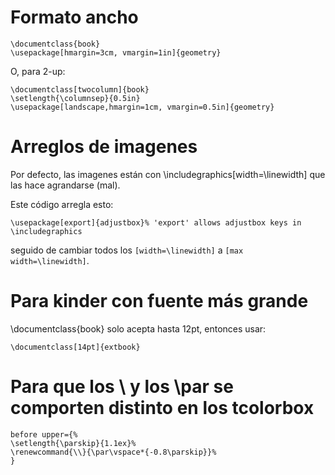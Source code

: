Formato ancho
====================
```
\documentclass{book}
\usepackage[hmargin=3cm, vmargin=1in]{geometry}
```

O, para 2-up:
```
\documentclass[twocolumn]{book}
\setlength{\columnsep}{0.5in}
\usepackage[landscape,hmargin=1cm, vmargin=0.5in]{geometry}
```


Arreglos de imagenes
====================
Por defecto, las imagenes están con \includegraphics[width=\linewidth]
que las hace agrandarse (mal).

Este código arregla esto:
```
\usepackage[export]{adjustbox}% 'export' allows adjustbox keys in \includegraphics
```
seguido de cambiar todos los `[width=\linewidth]` a `[max width=\linewidth]`.


Para kinder con fuente más grande
==================================
\documentclass{book} solo acepta hasta 12pt, entonces usar:
```
\documentclass[14pt]{extbook}
```


Para que los \\ y los \par se comporten distinto en los tcolorbox
===================================================================

```
before upper={%
\setlength{\parskip}{1.1ex}%
\renewcommand{\\}{\par\vspace*{-0.8\parskip}}%
}

```
